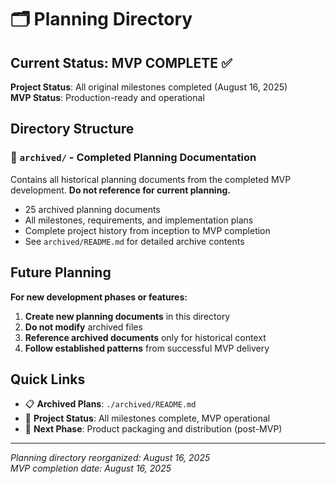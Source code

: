 # 🗂️ Planning Directory

## Current Status: MVP COMPLETE ✅

**Project Status**: All original milestones completed (August 16, 2025)  
**MVP Status**: Production-ready and operational  

## Directory Structure

### 📁 `archived/` - Completed Planning Documentation
Contains all historical planning documents from the completed MVP development. **Do not reference for current planning.**

- 25 archived planning documents
- All milestones, requirements, and implementation plans
- Complete project history from inception to MVP completion
- See `archived/README.md` for detailed archive contents

## Future Planning

**For new development phases or features:**

1. **Create new planning documents** in this directory
2. **Do not modify** archived files
3. **Reference archived documents** only for historical context
4. **Follow established patterns** from successful MVP delivery

## Quick Links

- 📋 **Archived Plans**: `./archived/README.md`
- 🎯 **Project Status**: All milestones complete, MVP operational
- 🚀 **Next Phase**: Product packaging and distribution (post-MVP)

---

*Planning directory reorganized: August 16, 2025*  
*MVP completion date: August 16, 2025*